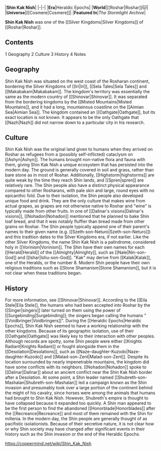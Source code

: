 |**Shin Kak Nish**|
|-|-|
|**Era**|Heraldic Epochs|
|**World**|[[Roshar\|Roshar]]🐱︎|
|**Universe**|[[Cosmere\|Cosmere]]|
|**Featured In**|*The Stormlight Archive*|

**Shin Kak Nish** was one of the [[Silver Kingdoms\|Silver Kingdoms]] of [[Roshar\|Roshar]].

## Contents

1 Geography
2 Culture
3 History
4 Notes


## Geography
Shin Kak Nish was situated on the west coast of the Rosharan continent, bordering the Silver Kingdoms of [[Iri\|Iri]], [[Sela Tales\|Sela Tales]] and [[Makabakam\|Makabakam]]. The kingdom's territory was essentially the same as the modern country of [[Shinovar\|Shinovar]]. It was separated from the bordering kingdoms by the [[Misted Mountains\|Misted Mountains]], and it had a long, mountainous coastline on the [[Aimian Sea\|Aimian Sea]].
The kingdom contained an [[Oathgate\|Oathgate]], but its exact location is not known. It appears to be the only Oathgate that [[Nazh\|Nazh]] did not narrow down to a particular city in his research.

## Culture
Shin Kak Nish was the original land given to humans when they arrived on Roshar as refugees from a (possibly self-inflicted) cataclysm on [[Ashyn\|Ashyn]]. The humans brought non-native flora and fauna with them, giving Shin Kak Nish a unique ecosystem that has persisted into the modern day. The ground is generally covered in soil and grass, rather than bare stone as in most of Roshar. Additionally, [[Highstorm\|highstorms]] are quite weak by the time they reach Shin lands, and [[Spren\|spren]] are relatively rare. The Shin people also have a distinct physical appearance compared to other Rosharans, with pale skin and large, round eyes with no epicanthic fold.
Due to their isolation, the Shin people also developed unique food and drink. They are the only culture that makes wine from actual grapes, as grapes are not otherwise native to Roshar and "wine" is typically made from other fruits. In one of [[Dalinar's visions\|Dalinar's visions]], [[Nohadon\|Nohadon]] mentioned that he planned to bake Shin loaf bread, and that it was notably fluffier than bread made from other grains on Roshar.
The Shin people typically append one of their parent's names to their given name (e.g. [[Szeth-son-Neturo\|Szeth-son-Neturo]]) and this tradition dates to the Silver Kingdoms era, if not earlier.
Like the other Silver Kingdoms, the name Shin Kak Nish is a palindrome, considered holy in [[Vorinism\|Vorinism]]. The Shin have their own names for each [[Herald\|Herald]] of the [[Almighty\|Almighty]], such as [[Nale\|Nin-son-God]] and [[Ishar\|Ishu-son-God]]. "Kak" may derive from [[Kalak\|Kalak]], one of the Heralds, or the number 8. Modern Shin people have their own religious traditions such as [[Stone Shamanism\|Stone Shamanism]], but it is not clear when these traditions began.

## History
For more information, see [[Shinovar\|Shinovar]].
According to the [[Eila Stele\|Eila Stele]], the humans who had been accepted into Roshar by the [[Singer\|singers]] later turned on them using the power of [[Surgebinding\|Surgebinding]]; the singers began calling the humans "[[Voidbringer\|Voidbringers]]".
During the [[Heraldic Epochs\|Heraldic Epochs]], Shin Kak Nish seemed to have a working relationship with the other kingdoms. Because of its geographic isolation, use of their [[Oathgate\|Oathgate]] was likely key to their interaction with other peoples. Although records are spotty, some Shin people were either [[Knights Radiant\|Knights Radiant]] or fought alongside them in the [[Desolation\|Desolations]], such as [[Naze-daughter-Kuzodo\|Naze-daughter-Kuzodo]] and [[Malad-son-Zent\|Malad-son-Zent]].
Despite its location surrounded by nearly impenetrable mountains, the kingdom did have some conflicts with its neighbors. [[Nohadon\|Nohadon]] spoke to [[Dalinar\|Dalinar]] about an ancient conflict near the Shin Kak Nish border after a Desolation. At some point, a Shin leader named [[Shubreth-son-Mashalan\|Shubreth-son-Mashalan]] led a campaign known as the Shin invasion and presumably took over a large portion of the continent behind the might of his cavalry, since horses were among the animals that humans had brought to Shin Kak Nish. However, Shubreth's empire is thought to have collapsed because it expanded too quickly.
A Shin man appeared to be the first person to find the abandoned [[Honorblade\|Honorblades]] after the [[Recreance\|Recreance]] and most of them remained with the Shin for millenia. In the modern day, the Shin people are generally thought of as pacifistic isolationists. Because of their secretive nature, it is not clear how or why Shin society may have changed after significant events in their history such as the Shin invasion or the end of the Heraldic Epochs.



https://coppermind.net/wiki/Shin_Kak_Nish